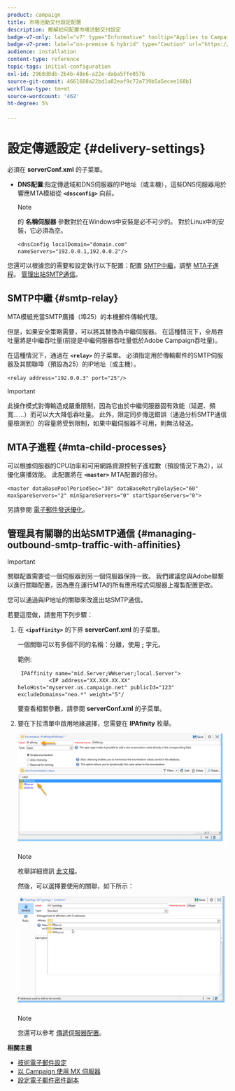 ```yaml
---
product: campaign
title: 市場活動交付設定配置
description: 瞭解如何配置市場活動交付設定
badge-v7-only: label="v7" type="Informative" tooltip="Applies to Campaign Classic v7 only"
badge-v7-prem: label="on-premise & hybrid" type="Caution" url="https://experienceleague.adobe.com/docs/campaign-classic/using/installing-campaign-classic/architecture-and-hosting-models/hosting-models-lp/hosting-models.html" tooltip="Applies to on-premise and hybrid deployments only"
audience: installation
content-type: reference
topic-tags: initial-configuration
exl-id: 2968d8db-2b4b-48e6-a22e-daba5ffe0576
source-git-commit: 4661688a22bd1a82eaf9c72a739b5a5ecee168b1
workflow-type: tm+mt
source-wordcount: '462'
ht-degree: 5%

---
```


# 設定傳遞設定 {#delivery-settings}



必須在 **serverConf.xml** 的子菜單。

* **DNS配置**:指定傳遞域和DNS伺服器的IP地址（或主機），這些DNS伺服器用於響應MTA模組從 **`<dnsconfig>`** 向前。

   >[!NOTE]
   >
   >的 **名稱伺服器** 參數對於在Windows中安裝是必不可少的。 對於Linux中的安裝，它必須為空。

   ```
   <dnsConfig localDomain="domain.com" nameServers="192.0.0.1,192.0.0.2"/>
   ```

您還可以根據您的需要和設定執行以下配置：配置 [SMTP中繼](#smtp-relay)，調整 [MTA子進程](#mta-child-processes)。 [管理出站SMTP通信](#managing-outbound-smtp-traffic-with-affinities)。

## SMTP中繼 {#smtp-relay}

MTA模組充當SMTP廣播（埠25）的本機郵件傳輸代理。

但是，如果安全策略需要，可以將其替換為中繼伺服器。 在這種情況下，全局吞吐量將是中繼吞吐量(前提是中繼伺服器吞吐量低於Adobe Campaign吞吐量)。

在這種情況下，通過在 **`<relay>`** 的子菜單。 必須指定用於傳輸郵件的SMTP伺服器及其關聯埠（預設為25）的IP地址（或主機）。

```
<relay address="192.0.0.3" port="25"/>
```

>[!IMPORTANT]
>
>此操作模式對傳輸造成嚴重限制，因為它由於中繼伺服器固有效能（延遲、頻寬……）而可以大大降低吞吐量。 此外，限定同步傳送錯誤（通過分析SMTP通信量檢測到）的容量將受到限制，如果中繼伺服器不可用，則無法發送。

## MTA子進程 {#mta-child-processes}

可以根據伺服器的CPU功率和可用網路資源控制子進程數（預設情況下為2），以優化廣播效能。 此配置將在 **`<master>`** MTA配置的部分。

```
<master dataBasePoolPeriodSec="30" dataBaseRetryDelaySec="60" maxSpareServers="2" minSpareServers="0" startSpareServers="0">
```

另請參閱 [電子郵件發送優化](../../installation/using/email-deliverability.md#email-sending-optimization)。

## 管理具有關聯的出站SMTP通信 {#managing-outbound-smtp-traffic-with-affinities}

>[!IMPORTANT]
>
>關聯配置需要從一個伺服器到另一個伺服器保持一致。 我們建議您與Adobe聯繫以進行關聯配置，因為應在運行MTA的所有應用程式伺服器上複製配置更改。

您可以通過與IP地址的關聯來改進出站SMTP通信。

若要這麼做，請套用下列步驟：

1. 在 **`<ipaffinity>`** 的下界 **serverConf.xml** 的子菜單。

   一個關聯可以有多個不同的名稱：分離，使用 **;** 字元。

   範例:

   ```
    IPAffinity name="mid.Server;WWserver;local.Server">
             <IP address="XX.XXX.XX.XX" heloHost="myserver.us.campaign.net" publicId="123" excludeDomains="neo.*" weight="5"/
   ```

   要查看相關參數，請參閱 **serverConf.xml** 的子菜單。

1. 要在下拉清單中啟用地緣選擇，您需要在 **IPAfinity** 枚舉。

   ![](assets/ipaffinity_enum.png)

   >[!NOTE]
   >
   >枚舉詳細資訊 [此文檔](../../platform/using/managing-enumerations.md)。

   然後，可以選擇要使用的關聯，如下所示：

   ![](assets/ipaffinity_typology.png)

   >[!NOTE]
   >
   >您還可以參考 [傳遞伺服器配置](../../installation/using/email-deliverability.md#delivery-server-configuration)。

**相關主題**
* [技術電子郵件設定](email-deliverability.md)
* [以 Campaign 使用 MX 伺服器](using-mx-servers.md)
* [設定電子郵件密件副本](email-archiving.md)
